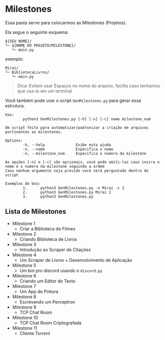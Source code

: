 # Milestones

Essa pasta serve para colocarmos as Milestones (Projetos).

Ela segue o seguinte esquema:

```
${SEU NOME}/
└─ ${NOME DO PROJETO/MILESTONE}/
   └─ main.py
```

exemplo:

```
Mirai/
└─ BibliotecaLivros/
   └─ main.py
```

> Dica: Evitem usar Espaços no nome do arquivo, facilta caso tenhamos que usa-lo em um terminal

Você também pode usar o script `GenMilestones.py` para gerar essa estrutura.

```
Uso:
        python3 GenMilestones.py [-h] [-n] [-c] name milestone_num

Um script feito para automatizar/padronizar a criação de arquivos pertinentes as milestones.

Options:
        -h, --help              Exibe esta ajuda
        -n, --name              Especifica o nome
        -n, --milestone_num     Especifica o numero da milestone

As opções [-n] e [-c] são opcionais, você pode omiti-las caso insira o nome e o numero da milestone seguindo a ordem
Caso nenhum argumento seja provido você será perguntado dentro do script

Exemplos de Uso:
        1.      python3 GenMilestones.py -n Mirai -c 1
        2.      python3 GenMilestones.py Mirai 1
        3.      python3 GenMilestones.py
```

## Lista de Milestones

- Milestone 1
  - Criar a Biblioteca de Filmes
- Milestone 2
  - Criando Biblioteca de Livros
- Milestone 3
  - Introdução ao Scraper de Citações
- Milestone 4
  - Um Scraper de Livros + Desenvolvimento de Aplicação
- Milestone 5
  - Um bot pro discord usando o `discord.py`
- Milestone 6
  - Criando um Editor de Texto
- Milestone 7
  - Um App de Pintura
- Milestone 8
  - Escrevendo um Perceptron
- Milestone 9
  - TCP Chat Room
- Milestone 10
  - TCP Chat Room Criptografada
- Milestone 11
  - Cliente Torrent
